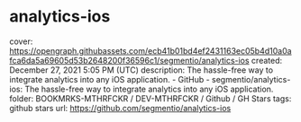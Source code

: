 # analytics-ios

cover: https://opengraph.githubassets.com/ecb41b01bd4ef2431163ec05b4d10a0afca6da5a69605d53b2648200f36596c1/segmentio/analytics-ios
created: December 27, 2021 5:05 PM (UTC)
description: The hassle-free way to integrate analytics into any iOS application.  - GitHub - segmentio/analytics-ios: The hassle-free way to integrate analytics into any iOS application.
folder: BOOKMRKS-MTHRFCKR / DEV-MTHRFCKR / Github / GH Stars
tags: github stars
url: https://github.com/segmentio/analytics-ios